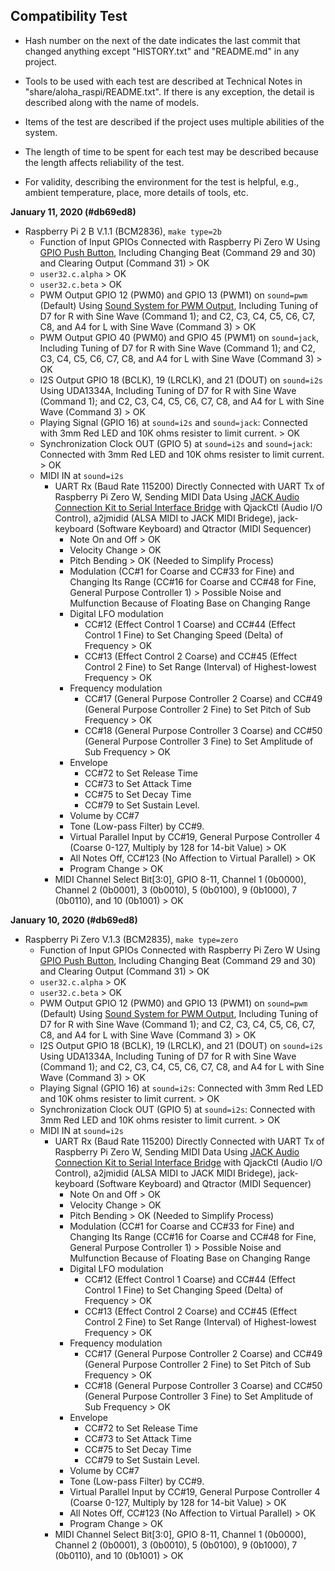 ## Compatibility Test

* Hash number on the next of the date indicates the last commit that changed anything except "HISTORY.txt" and "README.md" in any project.

* Tools to be used with each test are described at Technical Notes in "share/aloha_raspi/README.txt". If there is any exception, the detail is described along with the name of models.

* Items of the test are described if the project uses multiple abilities of the system.

* The length of time to be spent for each test may be described because the length affects reliability of the test.

* For validity, describing the environment for the test is helpful, e.g., ambient temperature, place, more details of tools, etc.

**January 11, 2020 (#db69ed8)**

* Raspberry Pi 2 B V.1.1 (BCM2836), `make type=2b`
	* Function of Input GPIOs Connected with Raspberry Pi Zero W Using [GPIO Push Button](https://github.com/JimmyKenMerchant/Python_Codes), Including Changing Beat (Command 29 and 30) and Clearing Output (Command 31) > OK
	* `user32.c.alpha` > OK
	* `user32.c.beta` > OK
	* PWM Output GPIO 12 (PWM0) and GPIO 13 (PWM1) on `sound=pwm` (Default) Using [Sound System for PWM Output](../schematics/sound_system_pwm.pdf), Including Tuning of D7 for R with Sine Wave (Command 1); and C2, C3, C4, C5, C6, C7, C8, and A4 for L with Sine Wave (Command 3) > OK
	* PWM Output GPIO 40 (PWM0) and GPIO 45 (PWM1) on `sound=jack`, Including Tuning of D7 for R with Sine Wave (Command 1); and C2, C3, C4, C5, C6, C7, C8, and A4 for L with Sine Wave (Command 3) > OK
	* I2S Output GPIO 18 (BCLK), 19 (LRCLK), and 21 (DOUT) on `sound=i2s` Using UDA1334A, Including Tuning of D7 for R with Sine Wave (Command 1); and C2, C3, C4, C5, C6, C7, C8, and A4 for L with Sine Wave (Command 3) > OK
	* Playing Signal (GPIO 16) at `sound=i2s` and `sound=jack`: Connected with 3mm Red LED and 10K ohms resister to limit current. > OK
	* Synchronization Clock OUT (GPIO 5) at `sound=i2s` and `sound=jack`: Connected with 3mm Red LED and 10K ohms resister to limit current. > OK
	* MIDI IN at `sound=i2s`
		* UART Rx (Baud Rate 115200) Directly Connected with UART Tx of Raspberry Pi Zero W, Sending MIDI Data Using [JACK Audio Connection Kit to Serial Interface Bridge](https://github.com/JimmyKenMerchant/Python_Codes) with QjackCtl (Audio I/O Control), a2jmidid (ALSA MIDI to JACK MIDI Bridege), jack-keyboard (Software Keyboard) and Qtractor (MIDI Sequencer)
			* Note On and Off > OK
			* Velocity Change > OK
			* Pitch Bending > OK (Needed to Simplify Process)
			* Modulation (CC#1 for Coarse and CC#33 for Fine) and Changing Its Range (CC#16 for Coarse and CC#48 for Fine, General Purpose Controller 1) > Possible Noise and Mulfunction Because of Floating Base on Changing Range
			* Digital LFO modulation
				* CC#12 (Effect Control 1 Coarse) and CC#44 (Effect Control 1 Fine) to Set Changing Speed (Delta) of Frequency > OK
				* CC#13 (Effect Control 2 Coarse) and CC#45 (Effect Control 2 Fine) to Set Range (Interval) of Highest-lowest Frequency > OK
			* Frequency modulation
				* CC#17 (General Purpose Controller 2 Coarse) and CC#49 (General Purpose Controller 2 Fine) to Set Pitch of Sub Frequency > OK
				* CC#18 (General Purpose Controller 3 Coarse) and CC#50 (General Purpose Controller 3 Fine) to Set Amplitude of Sub Frequency > OK
			* Envelope
				* CC#72 to Set Release Time
				* CC#73 to Set Attack Time
				* CC#75 to Set Decay Time
				* CC#79 to Set Sustain Level.
			* Volume by CC#7
			* Tone (Low-pass Filter) by CC#9.
			* Virtual Parallel Input by CC#19, General Purpose Controller 4 (Coarse 0-127, Multiply by 128 for 14-bit Value) > OK
			* All Notes Off, CC#123 (No Affection to Virtual Parallel) > OK
			* Program Change > OK
		* MIDI Channel Select Bit[3:0], GPIO 8-11, Channel 1 (0b0000), Channel 2 (0b0001), 3 (0b0010), 5 (0b0100), 9 (0b1000), 7 (0b0110), and 10 (0b1001) > OK

**January 10, 2020 (#db69ed8)**

* Raspberry Pi Zero V.1.3 (BCM2835), `make type=zero`
	* Function of Input GPIOs Connected with Raspberry Pi Zero W Using [GPIO Push Button](https://github.com/JimmyKenMerchant/Python_Codes), Including Changing Beat (Command 29 and 30) and Clearing Output (Command 31) > OK
	* `user32.c.alpha` > OK
	* `user32.c.beta` > OK
	* PWM Output GPIO 12 (PWM0) and GPIO 13 (PWM1) on `sound=pwm` (Default) Using [Sound System for PWM Output](../schematics/sound_system_pwm.pdf), Including Tuning of D7 for R with Sine Wave (Command 1); and C2, C3, C4, C5, C6, C7, C8, and A4 for L with Sine Wave (Command 3) > OK
	* I2S Output GPIO 18 (BCLK), 19 (LRCLK), and 21 (DOUT) on `sound=i2s` Using UDA1334A, Including Tuning of D7 for R with Sine Wave (Command 1); and C2, C3, C4, C5, C6, C7, C8, and A4 for L with Sine Wave (Command 3) > OK
	* Playing Signal (GPIO 16) at `sound=i2s`: Connected with 3mm Red LED and 10K ohms resister to limit current. > OK
	* Synchronization Clock OUT (GPIO 5) at `sound=i2s`: Connected with 3mm Red LED and 10K ohms resister to limit current. > OK
	* MIDI IN at `sound=i2s`
		* UART Rx (Baud Rate 115200) Directly Connected with UART Tx of Raspberry Pi Zero W, Sending MIDI Data Using [JACK Audio Connection Kit to Serial Interface Bridge](https://github.com/JimmyKenMerchant/Python_Codes) with QjackCtl (Audio I/O Control), a2jmidid (ALSA MIDI to JACK MIDI Bridege), jack-keyboard (Software Keyboard) and Qtractor (MIDI Sequencer)
			* Note On and Off > OK
			* Velocity Change > OK
			* Pitch Bending > OK (Needed to Simplify Process)
			* Modulation (CC#1 for Coarse and CC#33 for Fine) and Changing Its Range (CC#16 for Coarse and CC#48 for Fine, General Purpose Controller 1) > Possible Noise and Mulfunction Because of Floating Base on Changing Range
			* Digital LFO modulation
				* CC#12 (Effect Control 1 Coarse) and CC#44 (Effect Control 1 Fine) to Set Changing Speed (Delta) of Frequency > OK
				* CC#13 (Effect Control 2 Coarse) and CC#45 (Effect Control 2 Fine) to Set Range (Interval) of Highest-lowest Frequency > OK
			* Frequency modulation
				* CC#17 (General Purpose Controller 2 Coarse) and CC#49 (General Purpose Controller 2 Fine) to Set Pitch of Sub Frequency > OK
				* CC#18 (General Purpose Controller 3 Coarse) and CC#50 (General Purpose Controller 3 Fine) to Set Amplitude of Sub Frequency > OK
			* Envelope
				* CC#72 to Set Release Time
				* CC#73 to Set Attack Time
				* CC#75 to Set Decay Time
				* CC#79 to Set Sustain Level.
			* Volume by CC#7
			* Tone (Low-pass Filter) by CC#9.
			* Virtual Parallel Input by CC#19, General Purpose Controller 4 (Coarse 0-127, Multiply by 128 for 14-bit Value) > OK
			* All Notes Off, CC#123 (No Affection to Virtual Parallel) > OK
			* Program Change > OK
		* MIDI Channel Select Bit[3:0], GPIO 8-11, Channel 1 (0b0000), Channel 2 (0b0001), 3 (0b0010), 5 (0b0100), 9 (0b1000), 7 (0b0110), and 10 (0b1001) > OK
